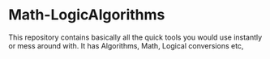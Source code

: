 # Math-LogicAlgorithms
This repository contains basically all the quick tools you would use instantly or mess around with. It has Algorithms, Math, Logical conversions etc,
